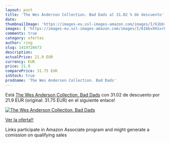 ```yaml
---
layout: post
title: 'The Wes Anderson Collection. Bad Dads al 31.02 % de descuento'
date: 
thumbnailImage: 'https://images-eu.ssl-images-amazon.com/images/I/61bbvXH1xrL._SL200_.jpg'
images: [ 'https://images-eu.ssl-images-amazon.com/images/I/61bbvXH1xrL._SL200_.jpg' ]
comments: true
category: ofertas
author: ring
slug: 1419720473
description:
actualPrice: 21.9 EUR
currency: EUR
price: 21.9
comparePrice: 31.75 EUR
inStock: true
prodname: 'The Wes Anderson Collection. Bad Dads'
---
```


Está [The Wes Anderson Collection. Bad Dads](https://www.amazon.es/dp/1419720473/?tag=tolees-21) con 31.02 de descuento por 21.9 EUR (original: 31.75 EUR) en el siguiente enlace!

[![The Wes Anderson Collection. Bad Dads](https://images-eu.ssl-images-amazon.com/images/I/61bbvXH1xrL._SL200_.jpg)](https://www.amazon.es/dp/1419720473/?tag=tolees-21)

[Ver la oferta!!](https://www.amazon.es/dp/1419720473/?tag=tolees-21)

Links participate in Amazon Associate program and might generate a comission on qualifying sales



